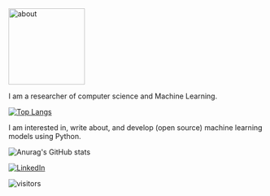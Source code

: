 <img src="https://raw.githubusercontent.com/samanemami/samanemami/main/docs/HW.gif" alt="about" style="height:150px;"> 


I am a researcher of computer science and Machine Learning. 

[![Top Langs](https://github-readme-stats.vercel.app/api/top-langs/?username=samanemami&exclude_repo=MyScratch&theme=gotham&layout=compact)](https://github.com/samanemami)


I am interested in, write about, and develop (open source) machine learning models using Python.

![Anurag's GitHub stats](https://github-readme-stats.vercel.app/api?username=samanemami&show_icons=true&theme=gotham)
 

<p> <a href="https://www.linkedin.com/in/saman-emami/" target="_blank"><img alt="LinkedIn" src="https://img.shields.io/badge/linkedin-%230077B5.svg?&style=for-the-badge&logo=linkedin&logoColor=white" /></a>
 
![visitors](https://visitor-badge.glitch.me/badge?page_id=samanemami&left_color=green&right_color=blue)
